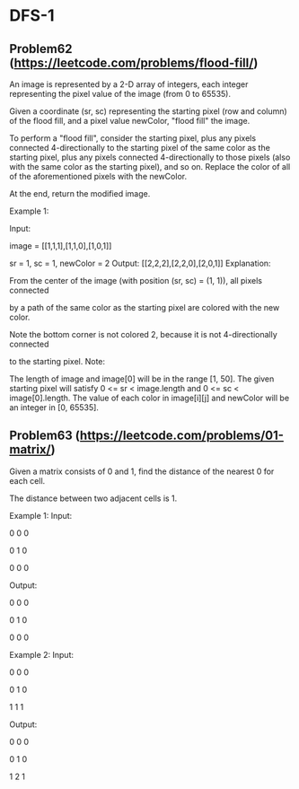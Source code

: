 # DFS-1

## Problem62 (https://leetcode.com/problems/flood-fill/)
An image is represented by a 2-D array of integers, each integer representing the pixel value of the image (from 0 to 65535).

Given a coordinate (sr, sc) representing the starting pixel (row and column) of the flood fill, and a pixel value newColor, "flood fill" the image.

To perform a "flood fill", consider the starting pixel, plus any pixels connected 4-directionally to the starting pixel of the same color as the starting pixel, plus any pixels connected 4-directionally to those pixels (also with the same color as the starting pixel), and so on. Replace the color of all of the aforementioned pixels with the newColor.

At the end, return the modified image.

Example 1:

Input: 

image = [[1,1,1],[1,1,0],[1,0,1]]

sr = 1, sc = 1, newColor = 2
Output: [[2,2,2],[2,2,0],[2,0,1]]
Explanation: 

From the center of the image (with position (sr, sc) = (1, 1)), all pixels connected 

by a path of the same color as the starting pixel are colored with the new color.

Note the bottom corner is not colored 2, because it is not 4-directionally connected

to the starting pixel.
Note:

The length of image and image[0] will be in the range [1, 50].
The given starting pixel will satisfy 0 <= sr < image.length and 0 <= sc < image[0].length.
The value of each color in image[i][j] and newColor will be an integer in [0, 65535].

## Problem63 (https://leetcode.com/problems/01-matrix/)
Given a matrix consists of 0 and 1, find the distance of the nearest 0 for each cell.

The distance between two adjacent cells is 1.

Example 1: 
Input:

0 0 0


0 1 0


0 0 0

Output:

0 0 0


0 1 0


0 0 0

Example 2: 
Input:

0 0 0


0 1 0


1 1 1

Output:

0 0 0


0 1 0


1 2 1
